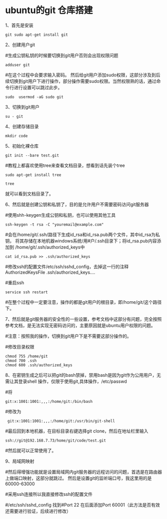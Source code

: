 # ubuntu的git 仓库搭建

1、首先是安装

```shell
git sudo apt-get install git
```

2、创建用户git

#生成公钥私钥的时候要切换到git用户否则会出现权限问题

```shell
adduser git
```

#在这个过程中会要求输入密码。 然后给git用户添加sudo权限，这部分涉及到后续切换到git用户下进行操作，部分操作需要sudo权限。当然权限熟的话，通过命令行进行设置可以跳过此步。

```shell
sudo  usermod -aG sudo git
```

3、切换到git用户

```shell
su - git
```

4、创建存储目录

```shell
mkdir code
```

5、初始化裸仓库

```shell
git init --bare test.git
```

#教程上都喜欢使用tree来查看文档目录，想看到话先装个tree

```shell
sudo apt-get install tree
```

```shell
tree
```

就可以看到文档目录了。

 6、然后就是创建公钥和私钥了，目的是允许用户不需要密码访问git服务器

#使用shh-keygen生成公钥和私钥，也可以使用其他工具

```shell
ssh-keygen -t rsa -C "youremail@example.com"
```

#会在/home/git/.ssh/路径下生成id_rsa和id_rsa.pub两个文件，其中id_rsa为私钥， 将其存储在本地机器windows系统/用#户/.ssh目录下；将id_rsa.pub内容添加到 /home/git/.ssh/authorized_keys中

```shell
cat id_rsa.pub >> .ssh/authorized_keys 
```

#修改ssh的配置文件/etc/ssh/sshd_config，去掉这一行的注释AuthorizedKeysFile  .ssh/authorized_keys....

#重启ssh

```shell
service ssh restart
```

#在整个过程中一定要注意，操作的都是git用户的根目录，即/home/git/这个路径下。

7、然后就是git服务器的安全性的一些设置，参考文档中这部分有问题，完全按照参考文档，是无法实现无密码访问的，主要原因就是ubuntu用户权限的问题。

#注意：按照我的操作，切换到git用户下是不需要这部分操作的。

#修改目录权限

```shell
chmod 755 /home/git
chmod 700 .ssh
chmod 600 .ssh/authorized_keys
```

8、在密钥生成之后可以把git的bash禁掉，禁用bash是因为git作为公用用户，无需让其登录shell 操作，仅限于使用git,具体操作，/etc/passwd

#将

```shell 
git:x:1001:1001:,,,:/home/git:/bin/bash
```

#修改为

```shell
 git:x:1001:1001:,,,:/home/git:/usr/bin/git-shell
```

#最后回到本地机器，在目标目录右键选择git clone，然后在地址栏里输入

```shell 
ssh://git@192.168.7.73/home/git/code/test.git
```

#然后就可以正常使用了。

9、局域网映射

#然后得增强功能就是设置局域网内git服务器的远程访问的问题，首选是在路由器上做端口映射，这部分就跳过。 然后是设置git的监听端口号，我这里用的是60000-63000

#采用ssh连接所以我直接修改ssh的配置文件

#/etc/ssh/sshd_config 找到#Port 22 在后面添加Port 60001（此方法是否有效还需要进行验证，后续进行修改）